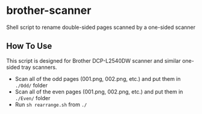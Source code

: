# brother-scanner
Shell script to rename double-sided pages scanned by a one-sided scanner

## How To Use

This script is designed for Brother DCP-L2540DW scanner and similar one-sided tray scanners. 

* Scan all of the odd pages (001.png, 002.png, etc.) and put them in `./Odd/` folder
* Scan all of the even pages (001.png, 002.png, etc.) and put them in `./Even/` folder
* Run `sh rearrange.sh` from `./`
